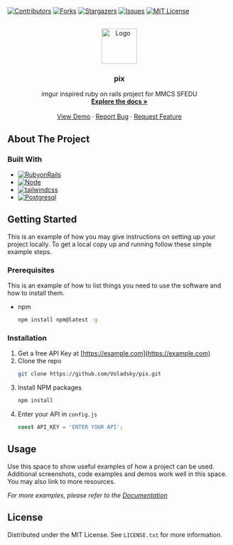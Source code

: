 <a name="readme-top"></a>
[![Contributors][contributors-shield]][contributors-url]
[![Forks][forks-shield]][forks-url]
[![Stargazers][stars-shield]][stars-url]
[![Issues][issues-shield]][issues-url]
[![MIT License][license-shield]][license-url]



<!-- PROJECT LOGO -->
<br />
<div align="center">
  <a href="https://github.com/Voladsky/pix">
    <img src="images/logo.png" alt="Logo" width="80" height="80">
  </a>

<h3 align="center">pix</h3>

  <p align="center">
    imgur inspired ruby on rails project for MMCS SFEDU
    <br />
    <a href="https://github.com/Voladsky/pix"><strong>Explore the docs »</strong></a>
    <br />
    <br />
    <a href="https://github.com/Voladsky/pix">View Demo</a>
    ·
    <a href="https://github.com/Voladsky/pix/issues">Report Bug</a>
    ·
    <a href="https://github.com/Voladsky/pix/issues">Request Feature</a>
  </p>
</div>

<!-- ABOUT THE PROJECT -->
## About The Project


### Built With
* [![RubyonRails][RubyonRails.org]][RubyonRails-url]
* [![Node][Node.js]][Node-url]
* [![tailwindcss][tailwindcss.com]][tailwindcss-url]
* [![Postgresql][Postgresql.org]][Postgresql-url]


<!-- GETTING STARTED -->
## Getting Started

This is an example of how you may give instructions on setting up your project locally.
To get a local copy up and running follow these simple example steps.

### Prerequisites

This is an example of how to list things you need to use the software and how to install them.
* npm
  ```sh
  npm install npm@latest -g
  ```

### Installation

1. Get a free API Key at [https://example.com](https://example.com)
2. Clone the repo
   ```sh
   git clone https://github.com/Voladsky/pix.git
   ```
3. Install NPM packages
   ```sh
   npm install
   ```
4. Enter your API in `config.js`
   ```js
   const API_KEY = 'ENTER YOUR API';
   ```


<!-- USAGE EXAMPLES -->
## Usage

Use this space to show useful examples of how a project can be used. Additional screenshots, code examples and demos work well in this space. You may also link to more resources.

_For more examples, please refer to the [Documentation](https://example.com)_


<!-- LICENSE -->
## License

Distributed under the MIT License. See `LICENSE.txt` for more information.


<!-- MARKDOWN LINKS & IMAGES -->
<!-- https://www.markdownguide.org/basic-syntax/#reference-style-links -->
[contributors-shield]: https://img.shields.io/github/contributors/Voladsky/pix.svg?style=for-the-badge
[contributors-url]: https://github.com/Voladsky/pix/graphs/contributors
[forks-shield]: https://img.shields.io/github/forks/Voladsky/pix.svg?style=for-the-badge
[forks-url]: https://github.com/Voladsky/pix/network/members
[stars-shield]: https://img.shields.io/github/stars/Voladsky/pix.svg?style=for-the-badge
[stars-url]: https://github.com/Voladsky/pix/stargazers
[issues-shield]: https://img.shields.io/github/issues/Voladsky/pix.svg?style=for-the-badge
[issues-url]: https://github.com/Voladsky/pix/issues
[license-shield]: https://img.shields.io/github/license/Voladsky/pix.svg?style=for-the-badge
[license-url]: https://github.com/Voladsky/pix/blob/master/LICENSE.txt
[product-screenshot]: images/screenshot.png
[Node.js]: https://img.shields.io/badge/Node.js-000000?style=for-the-badge&logo=Nodedotjs&logoColor=white
[Node-url]: https://Nodejs.org/
[tailwindcss.com]: https://img.shields.io/badge/tailwindcss-FF2D20?style=for-the-badge&logo=tailwindcss&logoColor=white
[tailwindcss-url]: https://tailwindcss.com
[RubyonRails.org]: https://img.shields.io/badge/RubyonRails-563D7C?style=for-the-badge&logo=RubyonRails&logoColor=white
[RubyonRails-url]: https://RubyonRails.org
[Postgresql.org]: https://img.shields.io/badge/Postgresql-0769AD?style=for-the-badge&logo=Postgresql&logoColor=white
[Postgresql-url]: https://Postgresql.org 
